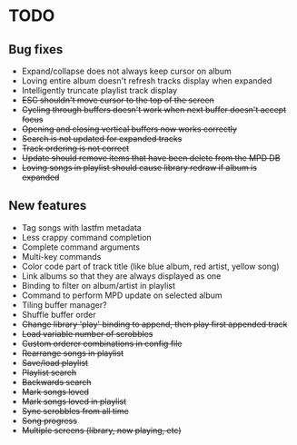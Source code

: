 TODO
====

Bug fixes
---------
- Expand/collapse does not always keep cursor on album
- Loving entire album doesn't refresh tracks display when expanded
- Intelligently truncate playlist track display
- ~~ESC shouldn't move cursor to the top of the screen~~
- ~~Cycling through buffers doesn't work when next buffer doesn't accept focus~~
- ~~Opening and closing vertical buffers now works correctly~~
- ~~Search is not updated for expanded tracks~~
- ~~Track ordering is not correct~~
- ~~Update should remove items that have been delete from the MPD DB~~
- ~~Loving songs in playlist should cause library redraw if album is expanded~~

New features
------------
- Tag songs with lastfm metadata
- Less crappy command completion
- Complete command arguments
- Multi-key commands
- Color code part of track title (like blue album, red artist, yellow song)
- Link albums so that they are always displayed as one
- Binding to filter on album/artist in playlist
- Command to perform MPD update on selected album
- Tiling buffer manager?
- Shuffle buffer order
- ~~Change library 'play' binding to append, then play first appended track~~
- ~~Load variable number of scrobbles~~
- ~~Custom orderer combinations in config file~~
- ~~Rearrange songs in playlist~~
- ~~Save/load playlist~~
- ~~Playlist search~~
- ~~Backwards search~~
- ~~Mark songs loved~~
- ~~Mark songs loved in playlist~~
- ~~Sync scrobbles from all time~~
- ~~Song progress~~
- ~~Multiple screens (library, now playing, etc)~~
